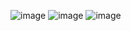 ![image](https://github.com/aloybm/pemrograman-integratif/assets/100351038/ab0ce31a-0138-44fc-80ea-f60a902e4c1b)
![image](https://github.com/aloybm/pemrograman-integratif/assets/100351038/ab67e542-5dd2-4d82-b5e3-cf13fcccfaf1)
![image](https://github.com/aloybm/pemrograman-integratif/assets/100351038/0c56f713-98a4-48c2-917a-e6fb7d4ed8b3)

